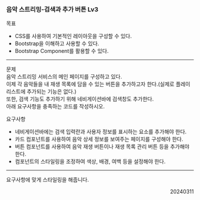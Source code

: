 ### 음악 스트리밍-검색과 추가 버튼 Lv3
목표  
  - CSS를 사용하여 기본적인 레이아웃을 구성할 수 있다.
  - Bootstrap을 이해하고 사용할 수 있다.
  - Bootstrap Component를 활용할 수 있다.
---
문제  
음악 스트리밍 서비스의 메인 페이지를 구성하고 있다.  
이제 각 음악들을 내 재생 목록에 담을 수 있는 버튼을 추가하고자 한다.(실제로 플레이 리스트에 추가되는 기능은 없다.)  
또한, 검색 기능도 추가하기 위해 네비게이션바에 검색창도 추가한다.  
아래 요구사항을 충족하는 코드를 작성하시오.  

요구사항  
- 네비게이션바에는 검색 입력란과 사용자 정보를 표시하는 요소를 추가해야 한다.
- 카드 컴포넌트를 사용하여 음악 상세 정보를 보여주는 페이지를 구성해야 한다.
- 버튼 컴포넌트를 사용하여 음악 재생 버튼이나 재생 목록 관리 버튼 등을 추가해야 한다.
- 컴포넌트의 스타일링을 조정하여 색상, 배경, 여백 등을 설정해야 한다.
---
요구사항에 맞게 스타일링을 해줍니다.
<div style="text-align: right">20240311</div>